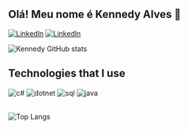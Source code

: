 ## Olá! Meu nome é Kennedy Alves 🍻

[![Linkedln](https://img.shields.io/badge/Gmail-D14836?style=for-the-badge&logo=gmail&logoColor=white)](mailto:alveskennedy.ti@gmail.com)
[![Linkedln](https://img.shields.io/badge/LinkedIn-0077B5?style=for-the-badge&logo=linkedin&logoColor=white)](https://www.linkedin.com/in/kennedyalvess/)

![Kennedy GitHub stats](https://github-readme-stats.vercel.app/api?username=kennedyAlvess&show_icons=true&theme=dracula&count_private=true)

## Technologies that I use

<div style="display: inline_block">
  <img align="center" alt="c#" src="https://img.shields.io/badge/C%23-239120?style=for-the-badge&logo=c-sharp&logoColor=white"/>
  <img align="center" alt="dotnet" src="https://img.shields.io/badge/.NET-5C2D91?style=for-the-badge&logo=.net&logoColor=white"/>
  <img align="center" alt="sql" src="https://img.shields.io/badge/Microsoft_SQL_Server-CC2927?style=for-the-badge&logo=microsoft-sql-server&logoColor=white" />
  <img align="center" alt="java" src="https://img.shields.io/badge/Java-ED8B00?style=for-the-badge&logo=openjdk&logoColor=white" />
</div><br/>

![Top Langs](https://github-readme-stats.vercel.app/api/top-langs/?username=kennedyAlvess&layout=compact)
